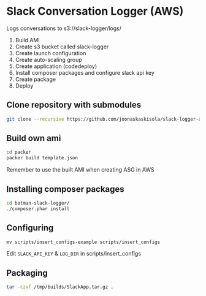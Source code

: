 # Slack Conversation Logger (AWS)
Logs conversations to s3://slack-logger/logs/

1. Build AMI
2. Create s3 bucket called slack-logger
3. Create launch configuration
4. Create auto-scaling group
5. Create application (codedeploy)
6. Install composer packages and configure slack api key
7. Create package
8. Deploy

## Clone repository with submodules
```bash
git clone --recursive https://github.com/joonaskaskisola/slack-logger-aws.git
```

## Build own ami
```bash
cd packer
packer build template.json
```
Remember to use the built AMI when creating ASG in AWS

## Installing composer packages
```bash
cd botman-slack-logger/
./composer.phar install
```

## Configuring
```bash
mv scripts/insert_configs-example scripts/insert_configs
```
Edit `SLACK_API_KEY` & `LOG_DIR` in scripts/insert_configs


## Packaging
```bash
tar -czvf /tmp/builds/SlackApp.tar.gz .
```
